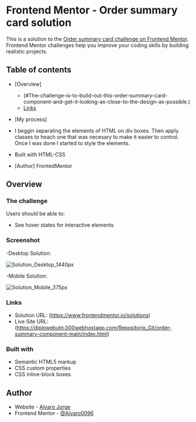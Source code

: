 # Frontend Mentor - Order summary card solution

This is a solution to the [Order summary card challenge on Frontend Mentor](https://www.frontendmentor.io/challenges/order-summary-component-QlPmajDUj). Frontend Mentor challenges help you improve your coding skills by building realistic projects.

## Table of contents

- [Overview]
  - (#The-challenge-is-to-build-out-this-order-summary-card-component-and-get-it-looking-as-close-to-the-design-as-possible.)
  - [Links](https://diplowebutn.000webhostapp.com/Repositorio_Git/order-summary-component-main/index.html)
- [My process]
- I beggin separating the elements of HTML on div boxes. Then apply classes to heach one that was necesary
to make it easier to control. Once I was done I started to style the elements.

- Built with HTML-CSS
- [Author] FrontedMentor

## Overview

### The challenge

Users should be able to:

- See hover states for interactive elements

### Screenshot
-Desktop Solution:

![Solution_Desktop_1440px](https://user-images.githubusercontent.com/86804019/141524945-55dae338-0e58-4616-9cbc-86970b5b104d.png)

-Mobile Solution:

![Solution_Mobile_375px](https://user-images.githubusercontent.com/86804019/141525023-f2746e9a-dad6-4668-bd24-901150dd9623.png)


### Links

- Solution URL: (https://www.frontendmentor.io/solutions)
- Live Site URL: (https://diplowebutn.000webhostapp.com/Repositorio_Git/order-summary-component-main/index.html)
	
### Built with

- Semantic HTML5 markup
- CSS custom properties
- CSS inline-block boxes

## Author

- Website - [Alvaro Jorge](https://diplowebutn.000webhostapp.com/Repositorio_Git/order-summary-component-main/index.html)
- Frontend Mentor - [@Alvaro0096](https://www.frontendmentor.io/profile/Alvaro0096)





